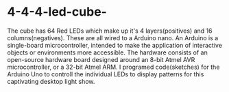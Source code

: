 # 4-4-4-led-cube-
 The cube has 64 Red LEDs which make up it's 4 layers(positives) and 16 columns(negatives). These are all wired to a Arduino nano. An Arduino is a single-board microcontroller, intended to make the application of interactive objects or environments more accessible. The hardware consists of an open-source hardware board designed around an 8-bit Atmel AVR microcontroller, or a 32-bit Atmel ARM. I programed code(sketches) for the Arduino Uno to controll the individual LEDs to display patterns for this captivating desktop light show.
